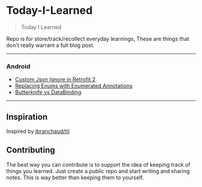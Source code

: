 # Today-I-Learned
> Today I Learned

Repo is for store/track/recollect everyday learnings, These are things that don't really warrant a full blog post.

---

### Android
- [Custom Json Ignore in Retrofit 2](Android/json_ignore_retrofit.md)
- [Replacing Enums with Enumerated Annotations](Android/stringdef_and_intdef.md)
- [Butterknife vs DataBinding](Android/butterknife_and_databinding.md)


---
## Inspiration
Inspired by [jbranchaud/til](https://github.com/jbranchaud/til)


## Contributing
The best way you can contribute is to support the idea of keeping track of things you learned. Just create a public repo and start writing and sharing notes. This is way better than keeping them to yourself.
